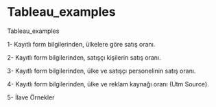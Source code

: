 # Tableau_examples
Tableau_examples

1- Kayıtlı form bilgilerinden, ülkelere göre satış oranı. 

2- Kayıtlı form bilgilerinden, satışçı kişilerin satış oranı. 

3- Kayıtlı form bilgilerinden, ülke ve satışçı personelinin satış oranı.

4- Kayıtlı form bilgilerinden, ülke ve reklam kaynağı oranı (Utm Source).

5- İlave Örnekler

